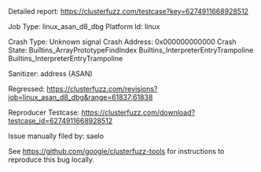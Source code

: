 Detailed report: https://clusterfuzz.com/testcase?key=6274911668928512

Job Type: linux_asan_d8_dbg
Platform Id: linux

Crash Type: Unknown signal
Crash Address: 0x000000000000
Crash State:
  Builtins_ArrayPrototypeFindIndex
  Builtins_InterpreterEntryTrampoline
  Builtins_InterpreterEntryTrampoline
  
Sanitizer: address (ASAN)

Regressed: https://clusterfuzz.com/revisions?job=linux_asan_d8_dbg&range=61837:61838

Reproducer Testcase: https://clusterfuzz.com/download?testcase_id=6274911668928512

Issue manually filed by: saelo

See https://github.com/google/clusterfuzz-tools for instructions to reproduce this bug locally.
